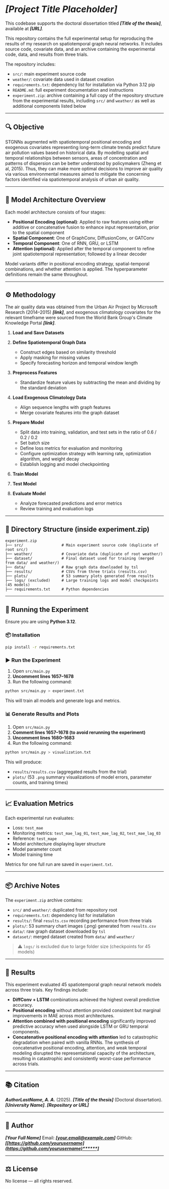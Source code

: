 # ***\[Project Title Placeholder]***

This codebase supports the doctoral dissertation titled ***\[Title of the thesis]***, available at ***\[URL]***.

This repository contains the full experimental setup for reproducing the results of my research on spatiotemporal graph neural networks. It includes source code, covariate data, and an archive containing the experimental code, data, and results from three trials.

The repository includes:

* `src/`: main experiment source code
* `weather/`: covariate data used in dataset creation
* `requirements.txt`: dependency list for installation via Python 3.12 pip
* `README.md`: full experiment documentation and instructions
* `experiment.zip`: archive containing a full copy of the repository structure from the experimental results, including `src/` and `weather/` as well as additional components listed below

---

## 🔍 Objective

STGNNs augmented with spatiotemporal positional encoding and exogenous covariates representing long-term climate trends predict future air pollution values based on historical data. By modelling spatial and temporal relationships between sensors, areas of concentration and patterns of dispersion can be better understood by policymakers (Zheng et al, 2015). Thus, they can make more optimal decisions to improve air quality via various environmental measures aimed to mitigate the concerning factors identified via spatiotemporal analysis of urban air quality.

---

## 🧠 Model Architecture Overview

Each model architecture consists of four stages:

* **Positional Encoding (optional)**: Applied to raw features using either additive or concatenative fusion to enhance input representation, prior to the spatial component
* **Spatial Component**: One of GraphConv, DiffusionConv, or GATConv
* **Temporal Component**: One of RNN, GRU, or LSTM
* **Attention (optional)**: Applied after the temporal component to refine joint spatiotemporal representation; followed by a linear decoder

Model variants differ in positional encoding strategy, spatial-temporal combinations, and whether attention is applied. The hyperparameter definitions remain the same throughout. 

---

## ⚙️ Methodology

The air quality data was obtained from the Urban Air Project by Microsoft Research (2014–2015) ***\[link]***, and exogenous climatology covariates for the relevant timeframe were sourced from the World Bank Group's Climate Knowledge Portal ***\[link]***.

1. **Load and Save Datasets**
2. **Define Spatiotemporal Graph Data**

   * Construct edges based on similarity threshold
   * Apply masking for missing values
   * Specify forecasting horizon and temporal window length
3. **Preprocess Features**

   * Standardize feature values by subtracting the mean and dividing by the standard deviation
4. **Load Exogenous Climatology Data**

   * Align sequence lengths with graph features
   * Merge covariate features into the graph dataset
5. **Prepare Model**

   * Split data into training, validation, and test sets in the ratio of 0.6 / 0.2 / 0.2
   * Set batch size
   * Define loss metrics for evaluation and monitoring
   * Configure optimization strategy with learning rate, optimization algorithm, and weight decay
   * Establish logging and model checkpointing
6. **Train Model**
7. **Test Model**
8. **Evaluate Model**

   * Analyze forecasted predictions and error metrics
   * Review training and evaluation logs

---

## 📁 Directory Structure (inside experiment.zip)

```
experiment.zip
├── src/                 # Main experiment source code (duplicate of root src/)
├── weather/             # Covariate data (duplicate of root weather/)
├── dataset/             # Final dataset used for training (merged from data/ and weather/)
├── data/                # Raw graph data downloaded by tsl
├── results/             # CSVs from three trials (results.csv)
├── plots/               # 53 summary plots generated from results
├── logs/ (excluded)     # Large training logs and model checkpoints (45 models)
├── requirements.txt     # Python dependencies
```

---

## 🧪 Running the Experiment

Ensure you are using **Python 3.12**.

### 📦 Installation

```bash
pip install -r requirements.txt
```

### ▶️ Run the Experiment

1. Open `src/main.py`
2. **Uncomment lines 1657–1678**
3. Run the following command:

```bash
python src/main.py > experiment.txt
```

This will train all models and generate logs and metrics.

### 📊 Generate Results and Plots

1. Open `src/main.py`
2. **Comment lines 1657–1678 (to avoid rerunning the experiment)**
3. **Uncomment lines 1680–1683**
4. Run the following command:

```bash
python src/main.py > visualization.txt
```

This will produce:

* `results/results.csv` (aggregated results from the trial)
* `plots/` (53 `.png` summary visualizations of model errors, parameter counts, and training times)

---

## 📈 Evaluation Metrics

Each experimental run evaluates:

* Loss: `test_mae`
* Monitoring metrics: `test_mae_lag_01`, `test_mae_lag_02`, `test_mae_lag_03`
* Reference: `test_mape`
* Model architecture displaying layer structure
* Model parameter count
* Model training time

Metrics for one full run are saved in `experiment.txt`.

---

## 📦 Archive Notes

The `experiment.zip` archive contains:

* `src/` and `weather/`: duplicated from repository root
* `requirements.txt`: dependency list for installation
* `results/`: final `results.csv` recording performance from three trials
* `plots/`: 53 summary chart images (.png) generated from `results.csv`
* `data/`: raw graph dataset downloaded by `tsl`
* `dataset/`: merged dataset created from `data/` and `weather/`

> ⚠️ `logs/` is excluded due to large folder size (checkpoints for 45 models)

---

## 📜 Results

This experiment evaluated 45 spatiotemporal graph neural network models across three trials. Key findings include:

* **DiffConv + LSTM** combinations achieved the highest overall predictive accuracy.
* **Positional encoding** without attention provided consistent but marginal improvements in MAE across most architectures.
* **Attention combined with positional encoding** significantly improved predictive accuracy when used alongside LSTM or GRU temporal components.
* **Concatenative positional encoding with attention** led to catastrophic degradation when paired with vanilla RNNs. The synthesis of concatenative positional encoding, attention, and weak temporal modeling disrupted the representational capacity of the architecture, resulting in catastrophic and consistently worst-case performance across trials.

---

## 📚 Citation

***AuthorLastName, A. A.*** (2025). ***\[Title of the thesis]*** (Doctoral dissertation). ***\[University Name]***. ***\[Repository or URL]***

---

## 👤 Author

***\[Your Full Name]***
Email: ***\[******[your.email@example.com](mailto:your.email@example.com)******]***
GitHub: ***\[******[https://github.com/yourusername](https://github.com/yourusername)******]***

---

## ⚖️ License

No license — all rights reserved.
